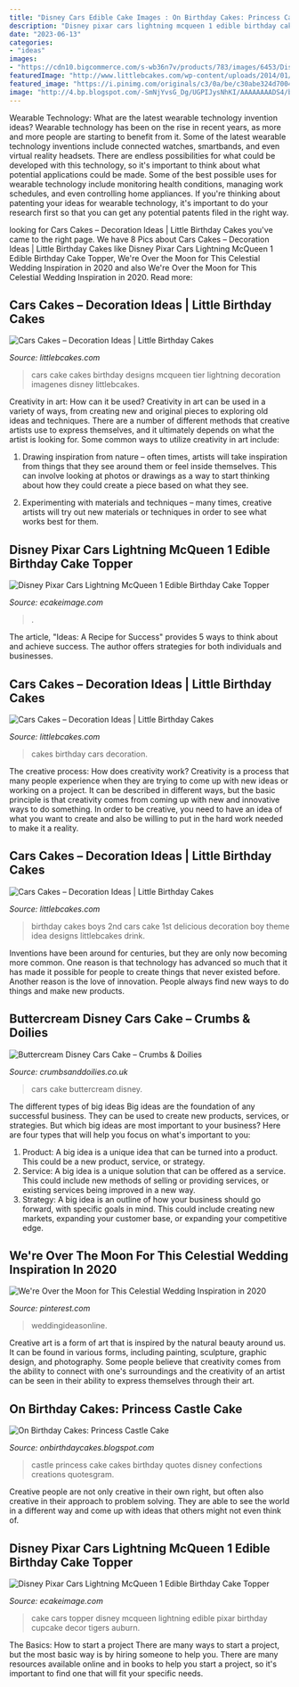 ```yaml
---
title: "Disney Cars Edible Cake Images : On Birthday Cakes: Princess Castle Cake"
description: "Disney pixar cars lightning mcqueen 1 edible birthday cake topper"
date: "2023-06-13"
categories:
- "ideas"
images:
- "https://cdn10.bigcommerce.com/s-wb36n7v/products/783/images/6453/Disney_Pixel_Cars_cake_topper_frame_JPG__28657.1489360590.1280.1280.jpg?c=2"
featuredImage: "http://www.littlebcakes.com/wp-content/uploads/2014/01/Cars-Birthday-Cakes.jpg"
featured_image: "https://i.pinimg.com/originals/c3/0a/be/c30abe324d7004da16d933f32bd46bd4.jpg"
image: "http://4.bp.blogspot.com/-SmNjYvsG_Dg/UGPIJysNhKI/AAAAAAAADS4/bpTjSy5Aeyg/s1600/Princess+Castle+Cake+5+protected.JPG"
---
```



Wearable Technology: What are the latest wearable technology invention ideas?
Wearable technology has been on the rise in recent years, as more and more people are starting to benefit from it. Some of the latest wearable technology inventions include connected watches, smartbands, and even virtual reality headsets. There are endless possibilities for what could be developed with this technology, so it's important to think about what potential applications could be made. Some of the best possible uses for wearable technology include monitoring health conditions, managing work schedules, and even controlling home appliances. If you're thinking about patenting your ideas for wearable technology, it's important to do your research first so that you can get any potential patents filed in the right way.

	

		
looking for Cars Cakes – Decoration Ideas | Little Birthday Cakes you've came to the right page. We have 8 Pics about Cars Cakes – Decoration Ideas | Little Birthday Cakes like Disney Pixar Cars Lightning McQueen 1 Edible Birthday Cake Topper, We&#039;re Over the Moon for This Celestial Wedding Inspiration in 2020 and also We&#039;re Over the Moon for This Celestial Wedding Inspiration in 2020. Read more:
		
    
## Cars Cakes – Decoration Ideas | Little Birthday Cakes

<img loading=lazy src="https://www.littlebcakes.com/wp-content/uploads/2014/01/Cars-Cake.jpg" onerror="this.onerror=null;this.src='https://tse1.mm.bing.net/th?id=OIP.J_6_rZGyvndDZ3UwyPAmGwHaH2&amp;pid=15.1';" alt="Cars Cakes – Decoration Ideas | Little Birthday Cakes">

_Source: littlebcakes.com_

>cars cake cakes birthday designs mcqueen tier lightning decoration imagenes disney littlebcakes. 

	

Creativity in art: How can it be used?
Creativity in art can be used in a variety of ways, from creating new and original pieces to exploring old ideas and techniques. There are a number of different methods that creative artists use to express themselves, and it ultimately depends on what the artist is looking for. Some common ways to utilize creativity in art include:
1. Drawing inspiration from nature – often times, artists will take inspiration from things that they see around them or feel inside themselves. This can involve looking at photos or drawings as a way to start thinking about how they could create a piece based on what they see.

2. Experimenting with materials and techniques – many times, creative artists will try out new materials or techniques in order to see what works best for them.

    
## Disney Pixar Cars Lightning McQueen 1 Edible Birthday Cake Topper

<img loading=lazy src="https://cdn10.bigcommerce.com/s-wb36n7v/products/783/images/6453/Disney_Pixel_Cars_cake_topper_frame_JPG__28657.1489360590.1280.1280.jpg?c=2" onerror="this.onerror=null;this.src='https://tse1.mm.bing.net/th?id=OIP.NpyeNXf733xIWJX6WYHkBgHaF7&amp;pid=15.1';" alt="Disney Pixar Cars Lightning McQueen 1 Edible Birthday Cake Topper">

_Source: ecakeimage.com_

>. 

	

The article, "Ideas: A Recipe for Success" provides 5 ways to think about and achieve success. The author offers strategies for both individuals and businesses.

    
## Cars Cakes – Decoration Ideas | Little Birthday Cakes

<img loading=lazy src="http://www.littlebcakes.com/wp-content/uploads/2014/01/Cars-Birthday-Cakes.jpg" onerror="this.onerror=null;this.src='https://tse3.mm.bing.net/th?id=OIP.twbniwOvul7KC054CcKDQgHaLD&amp;pid=15.1';" alt="Cars Cakes – Decoration Ideas | Little Birthday Cakes">

_Source: littlebcakes.com_

>cakes birthday cars decoration. 

	

The creative process: How does creativity work?
Creativity is a process that many people experience when they are trying to come up with new ideas or working on a project. It can be described in different ways, but the basic principle is that creativity comes from coming up with new and innovative ways to do something. In order to be creative, you need to have an idea of what you want to create and also be willing to put in the hard work needed to make it a reality.

    
## Cars Cakes – Decoration Ideas | Little Birthday Cakes

<img loading=lazy src="http://www.littlebcakes.com/wp-content/uploads/2014/01/Cars-Cake-Ideas-768x1024.jpg" onerror="this.onerror=null;this.src='https://tse3.mm.bing.net/th?id=OIP.WY-Z4GePtxsLmNzXJfu_3wHaJ4&amp;pid=15.1';" alt="Cars Cakes – Decoration Ideas | Little Birthday Cakes">

_Source: littlebcakes.com_

>birthday cakes boys 2nd cars cake 1st delicious decoration boy theme idea designs littlebcakes drink. 

	

Inventions have been around for centuries, but they are only now becoming more common. One reason is that technology has advanced so much that it has made it possible for people to create things that never existed before. Another reason is the love of innovation. People always find new ways to do things and make new products.

    
## Buttercream Disney Cars Cake – Crumbs &amp; Doilies

<img loading=lazy src="https://cdn.shopify.com/s/files/1/0015/1185/0042/files/Cars.jpg" onerror="this.onerror=null;this.src='https://tse1.mm.bing.net/th?id=OIP.R3h3rb8_SGdmqIJzRpxn1QHaHa&amp;pid=15.1';" alt="Buttercream Disney Cars Cake – Crumbs &amp; Doilies">

_Source: crumbsanddoilies.co.uk_

>cars cake buttercream disney. 

	

The different types of big ideas
Big ideas are the foundation of any successful business. They can be used to create new products, services, or strategies. But which big ideas are most important to your business? Here are four types that will help you focus on what's important to you: 
1. Product: A big idea is a unique idea that can be turned into a product. This could be a new product, service, or strategy. 
2. Service: A big idea is a unique solution that can be offered as a service. This could include new methods of selling or providing services, or existing services being improved in a new way. 
3. Strategy: A big idea is an outline of how your business should go forward, with specific goals in mind. This could include creating new markets, expanding your customer base, or expanding your competitive edge.

    
## We&#039;re Over The Moon For This Celestial Wedding Inspiration In 2020

<img loading=lazy src="https://i.pinimg.com/originals/c3/0a/be/c30abe324d7004da16d933f32bd46bd4.jpg" onerror="this.onerror=null;this.src='https://tse3.mm.bing.net/th?id=OIP.cM4x1tqKg4MdY9FT-8C1qwHaLG&amp;pid=15.1';" alt="We&#039;re Over the Moon for This Celestial Wedding Inspiration in 2020">

_Source: pinterest.com_

>weddingideasonline. 

	

Creative art is a form of art that is inspired by the natural beauty around us. It can be found in various forms, including painting, sculpture, graphic design, and photography. Some people believe that creativity comes from the ability to connect with one's surroundings and the creativity of an artist can be seen in their ability to express themselves through their art.

    
## On Birthday Cakes: Princess Castle Cake

<img loading=lazy src="http://4.bp.blogspot.com/-SmNjYvsG_Dg/UGPIJysNhKI/AAAAAAAADS4/bpTjSy5Aeyg/s1600/Princess+Castle+Cake+5+protected.JPG" onerror="this.onerror=null;this.src='https://tse4.mm.bing.net/th?id=OIP.WQqcnAcsKCVPMGF6yUYPaQHaKp&amp;pid=15.1';" alt="On Birthday Cakes: Princess Castle Cake">

_Source: onbirthdaycakes.blogspot.com_

>castle princess cake cakes birthday quotes disney confections creations quotesgram. 

	

Creative people are not only creative in their own right, but often also creative in their approach to problem solving. They are able to see the world in a different way and come up with ideas that others might not even think of.

    
## Disney Pixar Cars Lightning McQueen 1 Edible Birthday Cake Topper

<img loading=lazy src="http://cdn6.bigcommerce.com/s-wb36n7v/products/783/images/6457/Disney_Pixel_Cars_cake_topper_JPG__23135.1489360591.800.1200.jpg?c=2" onerror="this.onerror=null;this.src='https://tse4.mm.bing.net/th?id=OIP.gzsb5pAskM1P0m4hIQi4_wHaEd&amp;pid=15.1';" alt="Disney Pixar Cars Lightning McQueen 1 Edible Birthday Cake Topper">

_Source: ecakeimage.com_

>cake cars topper disney mcqueen lightning edible pixar birthday cupcake decor tigers auburn. 

	

The Basics: How to start a project
There are many ways to start a project, but the most basic way is by hiring someone to help you. There are many resources available online and in books to help you start a project, so it's important to find one that will fit your specific needs.

